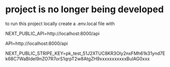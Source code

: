 # project is no longer being developed
to run this project locally
create a .env.local file with

NEXT_PUBLIC_API=http://localhost:8000/api

API=http://localhost:8000/api

NEXT_PUBLIC_STRIPE_KEY=pk_test_51J2XTUC8KR3Oly2nxFMh61k31ynd7Ek68C7WaBIdeI9nZO7R7orS1qrpT2w8AtgZH9xxxxxxxxxxxBuIAG0xxx
